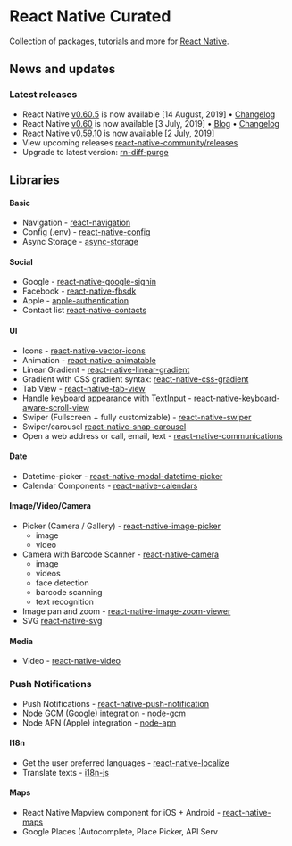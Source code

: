 # React Native Curated
Collection of packages, tutorials and more for [React Native](https://facebook.github.io/react-native/).

## News and updates
### Latest releases
- React Native [v0.60.5](https://github.com/facebook/react-native/releases/tag/v0.60.5) is now available [14 August, 2019] &bull; [Changelog](https://github.com/react-native-community/releases/blob/master/CHANGELOG.md#v0605)
- React Native [v0.60](https://github.com/facebook/react-native/releases/tag/v0.60.0) is now available [3 July, 2019] &bull; [Blog](https://facebook.github.io/react-native/blog/2019/07/03/version-60) &bull; [Changelog](https://github.com/react-native-community/releases/blob/master/CHANGELOG.md)
- React Native [v0.59.10](https://github.com/facebook/react-native/releases/tag/v0.59.10) is now available [2 July, 2019]
- View upcoming releases [react-native-community/releases](https://github.com/react-native-community/releases/issues)
- Upgrade to latest version: [rn-diff-purge](https://github.com/react-native-community/rn-diff-purge)

## Libraries
#### Basic
- Navigation - [react-navigation](https://github.com/react-navigation/react-navigation)
- Config (.env) - [react-native-config](https://github.com/luggit/react-native-config)
- Async Storage - [async-storage](https://github.com/react-native-community/async-storage)

#### Social
- Google - [react-native-google-signin](https://github.com/react-native-community/react-native-google-signin)
- Facebook - [react-native-fbsdk](https://github.com/facebook/react-native-fbsdk)
- Apple - [apple-authentication](https://github.com/react-native-community/apple-authentication)
- Contact list [react-native-contacts](https://github.com/rt2zz/react-native-contacts)

#### UI
- Icons - [react-native-vector-icons](https://github.com/oblador/react-native-vector-icons)
- Animation - [react-native-animatable](https://github.com/oblador/react-native-animatable)
- Linear Gradient - [react-native-linear-gradient](https://github.com/react-native-community/react-native-linear-gradient)
- Gradient with CSS gradient syntax: [react-native-css-gradient](https://github.com/catalinmiron/react-native-css-gradient)
- Tab View - [react-native-tab-view](https://github.com/react-native-community/react-native-tab-view)
- Handle keyboard appearance with TextInput - [react-native-keyboard-aware-scroll-view](https://github.com/APSL/react-native-keyboard-aware-scroll-view)
- Swiper (Fullscreen + fully customizable) - [react-native-swiper](https://github.com/leecade/react-native-swiper)
- Swiper/carousel [react-native-snap-carousel](https://github.com/archriss/react-native-snap-carousel)
- Open a web address or call, email, text - [react-native-communications](https://github.com/anarchicknight/react-native-communications)

#### Date
- Datetime-picker - [react-native-modal-datetime-picker](https://github.com/mmazzarolo/react-native-modal-datetime-picker)
- Calendar Components - [react-native-calendars](https://github.com/wix/react-native-calendars)

#### Image/Video/Camera
- Picker (Camera / Gallery) - [react-native-image-picker](https://github.com/react-community/react-native-image-picker)
  - image
  - video
- Camera with Barcode Scanner - [react-native-camera](https://github.com/react-native-community/react-native-camera)
  - image
  - videos
  - face detection
  - barcode scanning
  - text recognition
- Image pan and zoom - [react-native-image-zoom-viewer](https://github.com/ascoders/react-native-image-viewer)
- SVG [react-native-svg](https://github.com/react-native-community/react-native-svg)

#### Media
- Video - [react-native-video](https://github.com/react-native-community/react-native-video)

### Push Notifications
- Push Notifications - [react-native-push-notification](https://github.com/zo0r/react-native-push-notification)
- Node GCM (Google) integration - [node-gcm](https://github.com/ToothlessGear/node-gcm)
- Node APN (Apple) integration - [node-apn](https://github.com/node-apn/node-apn)

#### I18n
- Get the user preferred languages - [react-native-localize](https://github.com/react-native-community/react-native-localize)
- Translate texts - [i18n-js](https://github.com/fnando/i18n-js)

#### Maps
- React Native Mapview component for iOS + Android - [react-native-maps](https://github.com/react-community/react-native-maps)
- Google Places (Autocomplete, Place Picker, API Serv
